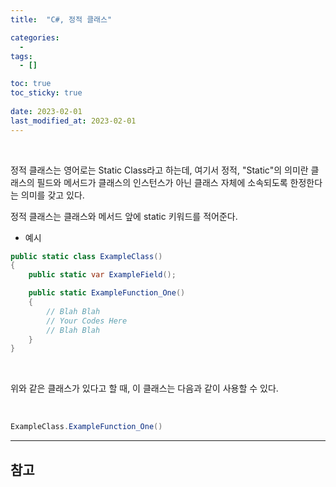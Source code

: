 ```yaml
---
title:  "C#, 정적 클래스"

categories:
  - 
tags:
  - []

toc: true
toc_sticky: true
 
date: 2023-02-01
last_modified_at: 2023-02-01
---
```


<br/>

정적 클래스는 영어로는 Static Class라고 하는데, 여기서 정적, "Static"의 의미란 클래스의 필드와 메서드가 클래스의 인스턴스가 아닌 클래스 자체에 소속되도록 한정한다는 의미를 갖고 있다.  

정적 클래스는 클래스와 메서드 앞에 static 키워드를 적어준다.  

- 예시  

```cs
public static class ExampleClass()
{
    public static var ExampleField();

    public static ExampleFunction_One()
    {
        // Blah Blah
        // Your Codes Here
        // Blah Blah
    }
}
```

<br/>

위와 같은 클래스가 있다고 할 때, 이 클래스는 다음과 같이 사용할 수 있다.  

<br/>

```cs
ExampleClass.ExampleFunction_One()
```

---
<h2><b>참고</b></h2>